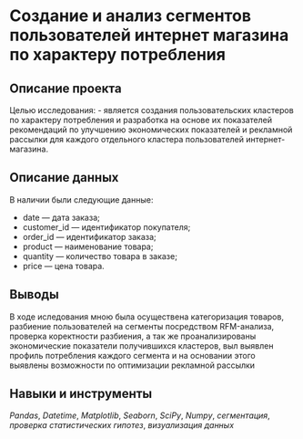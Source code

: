 # Cоздание и анализ сегментов пользователей интернет магазина по характеру потребления
## Описание проекта
Целью исследования: - является создания пользовательских кластеров по характеру потребления и разработка на основе их показателей рекомендаций по улучшению экономических показателей и рекламной рассылки для каждого отдельного кластера пользователей интернет-магазина.
## Описание данных
В наличии были следующие данные:
- date — дата заказа;
- customer_id — идентификатор покупателя;
- order_id — идентификатор заказа;
- product — наименование товара;
- quantity — количество товара в заказе;
- price — цена товара.
## Выводы 
В ходе иследования мною была осуществена категоризация товаров, разбиение пользователей на сегменты посредством RFM-анализа, проверка коректности разбиения, а так же проанализированы экономические показатели получившихся кластеров, выл выявлен профиль потребления каждого сегмента и на основании этого 
выявлены возможности по оптимизации рекламной рассылки
## Навыки и инструменты
*Pandas*, *Datetime*, *Matplotlib*, *Seaborn*, *SciPy*, *Numpy*, *сегментация*, *проверка статистических гипотез*, *визуализация данных*

